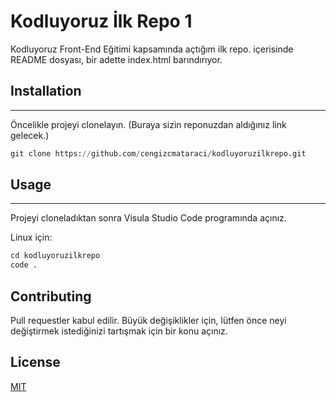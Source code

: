 # Kodluyoruz İlk Repo 1
Kodluyoruz Front-End Eğitimi kapsamında açtığım ilk repo. içerisinde README dosyası, bir adette index.html barındırıyor.


## Installation
------------

Öncelikle projeyi clonelayın. (Buraya sizin reponuzdan aldığınız link gelecek.)
 
````python
git clone https://github.com/cengizcmataraci/kodluyoruzilkrepo.git
````

## Usage
-----
Projeyi cloneladıktan sonra Visula Studio Code programında açınız.

Linux için:

````python
cd kodluyoruzilkrepo
code .
````

## Contributing

Pull requestler kabul edilir. Büyük değişiklikler için, lütfen önce neyi değiştirmek istediğinizi tartışmak için bir konu açınız.

## License

[MIT](https://choosealicense.com/licenses/mit/)

